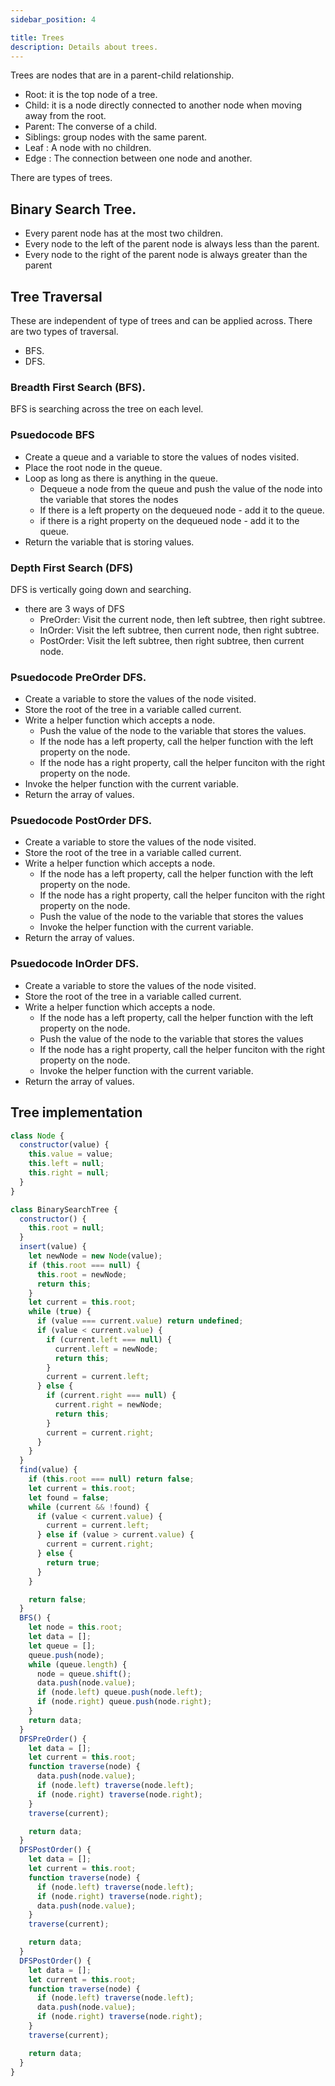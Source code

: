 ```yaml
---
sidebar_position: 4

title: Trees
description: Details about trees.
---
```


Trees are nodes that are in a parent-child relationship.

- Root: it is the top node of a tree.
- Child: it is a node directly connected to another node when moving away from the root.
- Parent: The converse of a child.
- Siblings: group nodes with the same parent.
- Leaf : A node with no children.
- Edge : The connection between one node and another.

There are types of trees.

## Binary Search Tree.

- Every parent node has at the most two children.
- Every node to the left of the parent node is always less than the parent.
- Every node to the right of the parent node is always greater than the parent

## Tree Traversal

These are independent of type of trees and can be applied across. There are two types of traversal.

- BFS.
- DFS.

### Breadth First Search (BFS).

BFS is searching across the tree on each level.

### Psuedocode BFS

- Create a queue and a variable to store the values of nodes visited.
- Place the root node in the queue.
- Loop as long as there is anything in the queue.
  - Dequeue a node from the queue and push the value of the node into the variable that stores the nodes
  - If there is a left property on the dequeued node - add it to the queue.
  - if there is a right property on the dequeued node - add it to the queue.
- Return the variable that is storing values.

### Depth First Search (DFS)

DFS is vertically going down and searching.

- there are 3 ways of DFS
  - PreOrder: Visit the current node, then left subtree, then right subtree.
  - InOrder: Visit the left subtree, then current node, then right subtree.
  - PostOrder: Visit the left subtree, then right subtree, then current node.

### Psuedocode PreOrder DFS.

- Create a variable to store the values of the node visited.
- Store the root of the tree in a variable called current.
- Write a helper function which accepts a node.
  - Push the value of the node to the variable that stores the values.
  - If the node has a left property, call the helper function with the left property on the node.
  - If the node has a right property, call the helper funciton with the right property on the node.
- Invoke the helper function with the current variable.
- Return the array of values.

### Psuedocode PostOrder DFS.

- Create a variable to store the values of the node visited.
- Store the root of the tree in a variable called current.
- Write a helper function which accepts a node.
  - If the node has a left property, call the helper function with the left property on the node.
  - If the node has a right property, call the helper funciton with the right property on the node.
  - Push the value of the node to the variable that stores the values
  - Invoke the helper function with the current variable.
- Return the array of values.

### Psuedocode InOrder DFS.

- Create a variable to store the values of the node visited.
- Store the root of the tree in a variable called current.
- Write a helper function which accepts a node.
  - If the node has a left property, call the helper function with the left property on the node.
  - Push the value of the node to the variable that stores the values
  - If the node has a right property, call the helper funciton with the right property on the node.
  - Invoke the helper function with the current variable.
- Return the array of values.

## Tree implementation

```js
class Node {
  constructor(value) {
    this.value = value;
    this.left = null;
    this.right = null;
  }
}

class BinarySearchTree {
  constructor() {
    this.root = null;
  }
  insert(value) {
    let newNode = new Node(value);
    if (this.root === null) {
      this.root = newNode;
      return this;
    }
    let current = this.root;
    while (true) {
      if (value === current.value) return undefined;
      if (value < current.value) {
        if (current.left === null) {
          current.left = newNode;
          return this;
        }
        current = current.left;
      } else {
        if (current.right === null) {
          current.right = newNode;
          return this;
        }
        current = current.right;
      }
    }
  }
  find(value) {
    if (this.root === null) return false;
    let current = this.root;
    let found = false;
    while (current && !found) {
      if (value < current.value) {
        current = current.left;
      } else if (value > current.value) {
        current = current.right;
      } else {
        return true;
      }
    }

    return false;
  }
  BFS() {
    let node = this.root;
    let data = [];
    let queue = [];
    queue.push(node);
    while (queue.length) {
      node = queue.shift();
      data.push(node.value);
      if (node.left) queue.push(node.left);
      if (node.right) queue.push(node.right);
    }
    return data;
  }
  DFSPreOrder() {
    let data = [];
    let current = this.root;
    function traverse(node) {
      data.push(node.value);
      if (node.left) traverse(node.left);
      if (node.right) traverse(node.right);
    }
    traverse(current);

    return data;
  }
  DFSPostOrder() {
    let data = [];
    let current = this.root;
    function traverse(node) {
      if (node.left) traverse(node.left);
      if (node.right) traverse(node.right);
      data.push(node.value);
    }
    traverse(current);

    return data;
  }
  DFSPostOrder() {
    let data = [];
    let current = this.root;
    function traverse(node) {
      if (node.left) traverse(node.left);
      data.push(node.value);
      if (node.right) traverse(node.right);
    }
    traverse(current);

    return data;
  }
}
```
